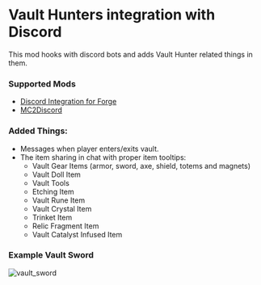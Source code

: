 # Vault Hunters integration with Discord

This mod hooks with discord bots and adds Vault Hunter related things in them.

### Supported Mods
- [Discord Integration for Forge](https://www.curseforge.com/minecraft/mc-mods/dcintegration)
- [MC2Discord](https://www.curseforge.com/minecraft/mc-mods/mc2discord)

### Added Things:
- Messages when player enters/exits vault.
- The item sharing in chat with proper item tooltips:
  - Vault Gear Items (armor, sword, axe, shield, totems and magnets)
  - Vault Doll Item
  - Vault Tools
  - Etching Item
  - Vault Rune Item
  - Vault Crystal Item
  - Trinket Item
  - Relic Fragment Item
  - Vault Catalyst Infused Item

### Example Vault Sword
![vault_sword](https://user-images.githubusercontent.com/1344358/226194742-838d4a67-cc9a-497b-a37c-95f66c681cdc.png)
